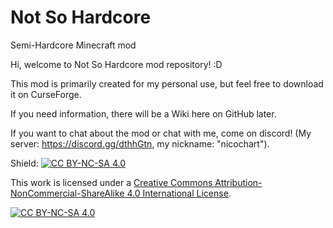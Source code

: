 # Not So Hardcore
Semi-Hardcore Minecraft mod

Hi, welcome to Not So Hardcore mod repository! :D

This mod is primarily created for my personal use, but feel free to download it on CurseForge.

If you need information, there will be a Wiki here on GitHub later.

If you want to chat about the mod or chat with me, come on discord! (My server: https://discord.gg/dthhGtn, my nickname: "nicochart").

Shield: [![CC BY-NC-SA 4.0][cc-by-nc-sa-shield]][cc-by-nc-sa]

This work is licensed under a
[Creative Commons Attribution-NonCommercial-ShareAlike 4.0 International License][cc-by-nc-sa].

[![CC BY-NC-SA 4.0][cc-by-nc-sa-image]][cc-by-nc-sa]

[cc-by-nc-sa]: http://creativecommons.org/licenses/by-nc-sa/4.0/
[cc-by-nc-sa-image]: https://licensebuttons.net/l/by-nc-sa/4.0/88x31.png
[cc-by-nc-sa-shield]: https://img.shields.io/badge/License-CC%20BY--NC--SA%204.0-lightgrey.svg